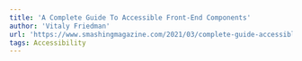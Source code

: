 ```yaml
---
title: 'A Complete Guide To Accessible Front-End Components'
author: 'Vitaly Friedman'
url: 'https://www.smashingmagazine.com/2021/03/complete-guide-accessible-front-end-components/'
tags: Accessibility
---
```

